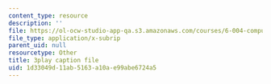 ```yaml
---
content_type: resource
description: ''
file: https://ol-ocw-studio-app-qa.s3.amazonaws.com/courses/6-004-computation-structures-spring-2017/1d33049d11ab5163a10ae99abe6724a5_zvQPV1j7SSU.vtt
file_type: application/x-subrip
parent_uid: null
resourcetype: Other
title: 3play caption file
uid: 1d33049d-11ab-5163-a10a-e99abe6724a5
---
```

